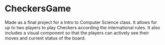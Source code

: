 # CheckersGame

Made as a final project for a Intro to Computer Science class. It allows for up to two players to play Checkers according the international rules. It also includes a visual component so that the players can actively see their moves and current status of the board.
